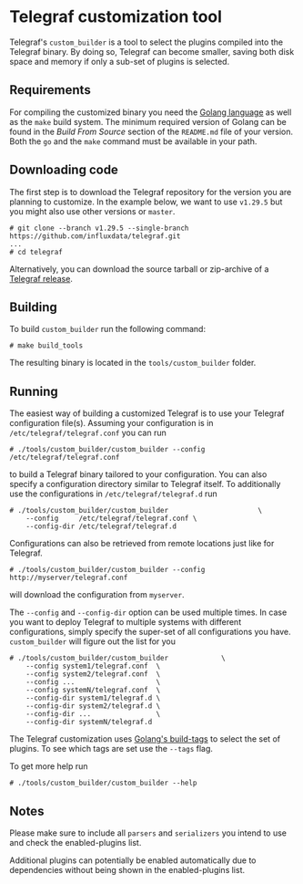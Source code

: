 # Telegraf customization tool

Telegraf's `custom_builder` is a tool to select the plugins compiled into the
Telegraf binary. By doing so, Telegraf can become smaller, saving both disk
space and memory if only a sub-set of plugins is selected.

## Requirements

For compiling the customized binary you need the
[Golang language](https://go.dev/) as well as the `make` build system.
The minimum required version of Golang can be found in the *Build From Source*
section of the `README.md` file of your version. Both the `go` and the `make`
command must be available in your path.

## Downloading code

The first step is to download the Telegraf repository for the version you are
planning to customize. In the example below, we want to use `v1.29.5` but you
might also use other versions or `master`.

```shell
# git clone --branch v1.29.5 --single-branch https://github.com/influxdata/telegraf.git
...
# cd telegraf
```

Alternatively, you can download the source tarball or zip-archive of a
[Telegraf release](https://github.com/influxdata/telegraf/releases).

## Building

To build `custom_builder` run the following command:

```shell
# make build_tools
```

The resulting binary is located in the `tools/custom_builder` folder.

## Running

The easiest way of building a customized Telegraf is to use your Telegraf
configuration file(s). Assuming your configuration is in
`/etc/telegraf/telegraf.conf` you can run

```shell
# ./tools/custom_builder/custom_builder --config /etc/telegraf/telegraf.conf
```

to build a Telegraf binary tailored to your configuration. You can also specify
a configuration directory similar to Telegraf itself. To additionally use the
configurations in `/etc/telegraf/telegraf.d` run

```shell
# ./tools/custom_builder/custom_builder                      \
    --config     /etc/telegraf/telegraf.conf \
    --config-dir /etc/telegraf/telegraf.d
```

Configurations can also be retrieved from remote locations just like for
Telegraf.

```shell
# ./tools/custom_builder/custom_builder --config http://myserver/telegraf.conf
```

will download the configuration from `myserver`.

The `--config` and `--config-dir` option can be used multiple times. In case
you want to deploy Telegraf to multiple systems with different configurations,
simply specify the super-set of all configurations you have. `custom_builder`
will figure out the list for you

```shell
# ./tools/custom_builder/custom_builder             \
    --config system1/telegraf.conf  \
    --config system2/telegraf.conf  \
    --config ...                    \
    --config systemN/telegraf.conf  \
    --config-dir system1/telegraf.d \
    --config-dir system2/telegraf.d \
    --config-dir ...                \
    --config-dir systemN/telegraf.d
```

The Telegraf customization uses
[Golang's build-tags](https://pkg.go.dev/go/build#hdr-Build_Constraints) to
select the set of plugins. To see which tags are set use the `--tags` flag.

To get more help run

```shell
# ./tools/custom_builder/custom_builder --help
```

## Notes

Please make sure to include all `parsers` and `serializers` you intend to use
and check the enabled-plugins list.

Additional plugins can potentially be enabled automatically due to dependencies
without being shown in the enabled-plugins list.
